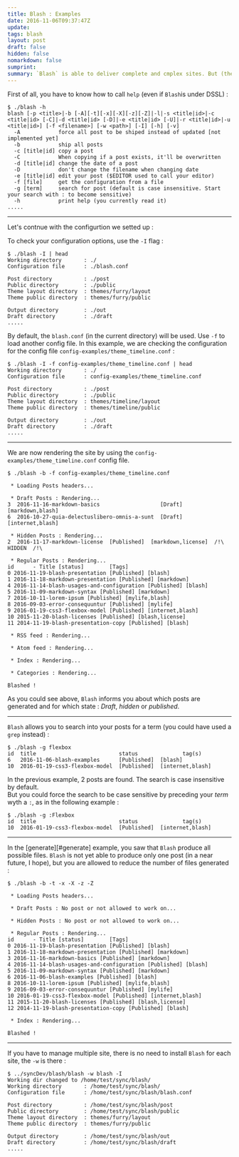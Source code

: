 ```yaml
---
title: Blash : Examples
date: 2016-11-06T09:37:47Z
update: 
tags: blash
layout: post
draft: false
hidden: false
nomarkdown: false
sumprint: 
summary: `Blash` is able to deliver complete and cmplex sites. But (there is always a *but*), it has a cost : the learning curve to know the product. Here are some examples on the `Blash` usage.
---
```


<a id="help"></a>First of all, you have to know how to call `help` (even if `Blash`is under DSSL) :

    $ ./blash -h
    blash [-p <title>|-b [-A][-t][-x][-X][-z][-Z]|-l|-s <title|id>|-c <title|id> [-C]|-d <title|id> [-D]|-e <title|id> [-U]|-r <title|id>|-u <title|id>] [-f <filename>] [-w <path>] [-I] [-h] [-v]
      -A            force all post to be shiped instead of updated [not implemented yet]
      -b            ship all posts
      -c [title|id] copy a post
      -C            When copying if a post exists, it'll be overwritten
      -d [title|id] change the date of a post
      -D            don't change the filename when changing date
      -e [title|id] edit your post ($EDITOR used to call your editor)
      -f [file]     get the configuration from a file
      -g [term]     search for post (default is case insensitive. Start your search with : to become sensitive)
      -h            print help (you currently read it)
    .....


* * *

Let's contnue with the configurtion we setted up :

<a id="setup"></a>To check your configuration options, use the `-I` flag :

    $ ./blash -I | head
    Working directory       : ./
    Configuration file      : ./blash.conf
    
    Post directory          : ./post
    Public directory        : ./public
    Theme layout directory  : themes/furry/layout
    Theme public directory  : themes/furry/public
    
    Output directory        : ./out
    Draft directory         : ./draft
    .....


By default, the `blash.conf` (in the current directory) will be used. Use `-f` to load another config file. In this example, we are checking the configuration for the config file `config-examples/theme_timeline.conf` :

    $ ./blash -I -f config-examples/theme_timeline.conf | head
    Working directory       : ./
    Configuration file      : config-examples/theme_timeline.conf
    
    Post directory          : ./post
    Public directory        : ./public
    Theme layout directory  : themes/timeline/layout
    Theme public directory  : themes/timeline/public
    
    Output directory        : ./out
    Draft directory         : ./draft
    .....

* * *

<a id="generate"></a>We are now rendering the site by using the `config-examples/theme_timeline.conf` config file.

    $ ./blash -b -f config-examples/theme_timeline.conf 
    
     * Loading Posts headers...
    
     * Draft Posts : Rendering...
    3  2016-11-16-markdown-basics                   [Draft]  [markdown,blash]
    6  2016-10-27-quia-delectuslibero-omnis-a-sunt  [Draft]  [internet,blash]
    
     * Hidden Posts : Rendering...
    2  2016-11-17-markdown-license  [Published]  [markdown,license]  /!\  HIDDEN  /!\  
    
     * Regular Posts : Rendering...
    id      - Title [status]        [Tags]
    0 2016-11-19-blash-presentation [Published] [blash]
    1 2016-11-18-markdown-presentation [Published] [markdown]
    4 2016-11-14-blash-usages-and-configuration [Published] [blash]
    5 2016-11-09-markdown-syntax [Published] [markdown]
    7 2016-10-11-lorem-ipsum [Published] [mylife,blash]
    8 2016-09-03-error-consequuntur [Published] [mylife]
    9 2016-01-19-css3-flexbox-model [Published] [internet,blash]
    10 2015-11-20-blash-licenses [Published] [blash,license]
    11 2014-11-19-blash-presentation-copy [Published] [blash]
    
     * RSS feed : Rendering...
    
     * Atom feed : Rendering...
    
     * Index : Rendering...
    
     * Categories : Rendering...
    
    Blashed !

As you could see above, `Blash` informs you about which posts are generated and for which state : *Draft*, *hidden* or *published*.

* * *

<a id="search"></a>`Blash` allows you to search into your posts for a term (you could have used a `grep` instead) :

    $ ./blash -g flexbox
    id  title                          status              tag(s)
    6   2016-11-06-blash-examples      [Published]  [blash]
    10  2016-01-19-css3-flexbox-model  [Published]  [internet,blash]

In the previous example, 2 posts are found. The search is case insensitive by default.  
But you could force the search to be case sensitive by preceding your *term* wyth a `:`, as in the following example :

    $ ./blash -g :Flexbox
    id  title                          status              tag(s)
    10  2016-01-19-css3-flexbox-model  [Published]  [internet,blash]

* * *

<a id="reduce"></a>In the [generate][#generate] example, you saw that `Blash` produce all possible files. `Blash` is not yet able to produce only one post (in a near future, I hope), but you are allowed to reduce the number of files generated :

    $ ./blash -b -t -x -X -z -Z
    
     * Loading Posts headers...
    
     * Draft Posts : No post or not allowed to work on...
    
     * Hidden Posts : No post or not allowed to work on...
    
     * Regular Posts : Rendering...
    id      - Title [status]        [Tags]
    0 2016-11-19-blash-presentation [Published] [blash]
    1 2016-11-18-markdown-presentation [Published] [markdown]
    3 2016-11-16-markdown-basics [Published] [markdown]
    4 2016-11-14-blash-usages-and-configuration [Published] [blash]
    5 2016-11-09-markdown-syntax [Published] [markdown]
    6 2016-11-06-blash-examples [Published] [blash]
    8 2016-10-11-lorem-ipsum [Published] [mylife,blash]
    9 2016-09-03-error-consequuntur [Published] [mylife]
    10 2016-01-19-css3-flexbox-model [Published] [internet,blash]
    11 2015-11-20-blash-licenses [Published] [blash,license]
    12 2014-11-19-blash-presentation-copy [Published] [blash]
    
     * Index : Rendering...
    
    Blashed !

* * *

<a id="path"></a>If you have to manage multiple site, there is no need to install `Blash` for each site, the `-w` is there :

    $ ../syncDev/blash/blash -w blash -I
    Working dir changed to /home/test/sync/blash/
    Working directory       : /home/test/sync/blash/
    Configuration file      : /home/test/sync/blash/blash.conf
    
    Post directory          : /home/test/sync/blash/post
    Public directory        : /home/test/sync/blash/public
    Theme layout directory  : themes/furry/layout
    Theme public directory  : themes/furry/public
    
    Output directory        : /home/test/sync/blash/out
    Draft directory         : /home/test/sync/blash/draft
    .....

